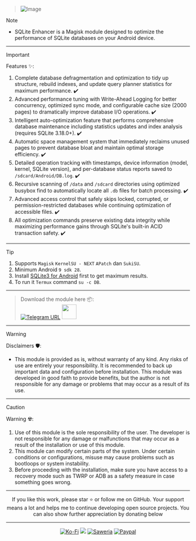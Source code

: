 > ![Image](https://github.com/user-attachments/assets/0c18c5d4-f406-40bc-a102-bc00dbc38279)

> [!NOTE]
> - SQLite Enhancer is a Magisk module designed to optimize the performance of SQLite databases on your Android device.
<hr/>

> [!IMPORTANT]
> Features ✨:
> 1. Complete database defragmentation and optimization to tidy up structure, rebuild indexes, and update query planner statistics for maximum performance. ✔️
> 2. Advanced performance tuning with Write-Ahead Logging for better concurrency, optimized sync mode, and configurable cache size (2000 pages) to dramatically improve database I/O operations. ✔️
> 3. Intelligent auto-optimization feature that performs comprehensive database maintenance including statistics updates and index analysis (requires SQLite 3.18.0+). ✔️
> 4. Automatic space management system that immediately reclaims unused pages to prevent database bloat and maintain optimal storage efficiency. ✔️
> 5. Detailed operation tracking with timestamps, device information (model, kernel, SQLite version), and per-database status reports saved to `/sdcard/Android/DB.log`. ✔️
> 6. Recursive scanning of `/data` and `/sdcard` directories using optimized busybox find to automatically locate all `.db` files for batch processing. ✔️
> 7. Advanced access control that safely skips locked, corrupted, or permission-restricted databases while continuing optimization of accessible files. ✔️
> 8. All optimization commands preserve existing data integrity while maximizing performance gains through SQLite's built-in ACID transaction safety. ✔️
<hr/>

> [!TIP]
> 1. Supports `Magisk` `KernelSU - NEXT` `APatch` dan `SukiSU`.
> 2. Minimum Android `9 sdk 28`.
> 3. Install [SQLite3 for Android](https://github.com/DEMONICCA/SQLite3-for-Android.git) first to get maximum results.
> 4. To run it `Termux` command `su -c DB`.
<hr/>

> Download the module here 📦:                  
> [![Telegram URL](https://img.shields.io/badge/Telegram-Join-2CA5E?style=social&logo=telegram)](https://t.me/modulkuntul)
> <img src="https://github.com/Anmol-Baranwal/Cool-GIFs-For-GitHub/assets/74038190/34376b0e-4ae2-4278-9d3d-82e8016a87d6" width="40">&nbsp;
<hr/>

> [!WARNING]
> Disclaimers 🛡️:
> - This module is provided as is, without warranty of any kind. Any risks of use are entirely your responsibility. It is recommended to back up important data and configuration before installation. This module was developed in good faith to provide benefits, but the author is not responsible for any damage or problems that may occur as a result of its use.
<hr/>

> [!CAUTION]
> Warning ☢️:
> 1. Use of this module is the sole responsibility of the user. The developer is not responsible for any damage or malfunctions that may occur as a result of the installation or use of this module.
> 2. This module can modify certain parts of the system. Under certain conditions or configurations, misuse may cause problems such as bootloops or system instability.
> 3. Before proceeding with the installation, make sure you have access to a recovery mode such as TWRP or ADB as a safety measure in case something goes wrong.
<hr/>

<div align="center">
If you like this work, please star ⭐ or follow me on GitHub.
Your support means a lot and helps me to continue developing open source projects.
You can also show further appreciation by donating below
<div align="center">
<hr/>

[![Ko-Fi](https://img.shields.io/badge/Ko--fi-F16061?style=for-the-badge&logo=ko-fi&logoColor=white)](https://ko-fi.com/illumi666)
[![](https://img.shields.io/badge/-Trakteer-red?style=for-the-badge)](https://trakteer.id/demonica/tip)
[![Saweria](https://img.shields.io/badge/-Saweria-yellow?style=for-the-badge&logoColor=white)](https://saweria.co/DEMONICA)
[![Paypal](https://img.shields.io/badge/Paypal-blue?style=for-the-badge&logoColor=white)](https://www.paypal.com/paypalme/faniadittiya)
